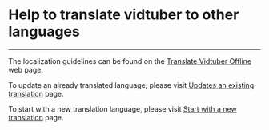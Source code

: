 # Help to translate vidtuber to other languages
-----------------

The localization guidelines can be found on the
[Translate Vidtuber Offline](https://jeanslack.github.io/Vidtuber/Pages/Localization_Guidelines.html)
web page.

To update an already translated language, please visit
[Updates an existing translation](https://jeanslack.github.io/Vidtuber/Pages/Localization_Guidelines.html#updates-an-existing-translation)
page.

To start with a new translation language, please visit
[Start with a new translation](https://jeanslack.github.io/Vidtuber/Pages/Localization_Guidelines.html#start-with-a-new-translation )
page.



